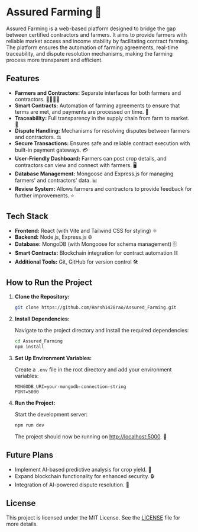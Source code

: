 

# Assured Farming 🌾

Assured Farming is a web-based platform designed to bridge the gap between certified contractors and farmers. It aims to provide farmers with reliable market access and income stability by facilitating contract farming. The platform ensures the automation of farming agreements, real-time traceability, and dispute resolution mechanisms, making the farming process more transparent and efficient.

## Features

- **Farmers and Contractors:** Separate interfaces for both farmers and contractors. 👩‍🌾👨‍🌾
- **Smart Contracts:** Automation of farming agreements to ensure that terms are met, and payments are processed on time. 🤖
- **Traceability:** Full transparency in the supply chain from farm to market. 🔗
- **Dispute Handling:** Mechanisms for resolving disputes between farmers and contractors. ⚖️
- **Secure Transactions:** Ensures safe and reliable contract execution with built-in payment gateways. 💳
- **User-Friendly Dashboard:** Farmers can post crop details, and contractors can view and connect with farmers. 🖥️
- **Database Management:** Mongoose and Express.js for managing farmers' and contractors' data. 📊
- **Review System:** Allows farmers and contractors to provide feedback for further improvements. ⭐

## Tech Stack

- **Frontend:** React (with Vite and Tailwind CSS for styling) ⚛️
- **Backend:** Node.js, Express.js 🌐
- **Database:** MongoDB (with Mongoose for schema management) 🗄️
- **Smart Contracts:** Blockchain integration for contract automation ⛓️
- **Additional Tools:** Git, GitHub for version control 🛠️

## How to Run the Project

1. **Clone the Repository:**

   ```bash
   git clone https://github.com/Harsh1428rao/Assured_Farming.git
   ```

2. **Install Dependencies:**

   Navigate to the project directory and install the required dependencies:

   ```bash
   cd Assured_Farming
   npm install
   ```

3. **Set Up Environment Variables:**

   Create a `.env` file in the root directory and add your environment variables:

   ```
   MONGODB_URI=your-mongodb-connection-string
   PORT=5000
   ```

4. **Run the Project:**

   Start the development server:

   ```bash
   npm run dev
   ```

   The project should now be running on [http://localhost:5000](http://localhost:5000). 🚀

## Future Plans

- Implement AI-based predictive analysis for crop yield. 🌱
- Expand blockchain functionality for enhanced security. 🔒
- Integration of AI-powered dispute resolution. 🧠

## License

This project is licensed under the MIT License. See the [LICENSE](LICENSE) file for more details.

